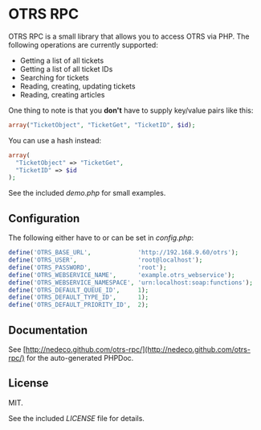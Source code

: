 # OTRS RPC

OTRS RPC is a small library that allows you to access OTRS via PHP. The following operations are currently supported:

* Getting a list of all tickets
* Getting a list of all ticket IDs
* Searching for tickets
* Reading, creating, updating tickets
* Reading, creating articles

One thing to note is that you **don't** have to supply key/value pairs like this:

```php
array("TicketObject", "TicketGet", "TicketID", $id);
```

You can use a hash instead:

```php
array(
  "TicketObject" => "TicketGet",
  "TicketID" => $id
);
```

See the included *demo.php* for small examples.

## Configuration

The following either have to or can be set in *config.php*:

```php
define('OTRS_BASE_URL',             'http://192.168.9.60/otrs');
define('OTRS_USER',                 'root@localhost');
define('OTRS_PASSWORD',             'root');
define('OTRS_WEBSERVICE_NAME',      'example.otrs_webservice');
define('OTRS_WEBSERVICE_NAMESPACE', 'urn:localhost:soap:functions');
define('OTRS_DEFAULT_QUEUE_ID',     1);
define('OTRS_DEFAULT_TYPE_ID',      1);
define('OTRS_DEFAULT_PRIORITY_ID',  2);
```

## Documentation

See [http://nedeco.github.com/otrs-rpc/](http://nedeco.github.com/otrs-rpc/) for the auto-generated PHPDoc.

## License

MIT.

See the included *LICENSE* file for details.
